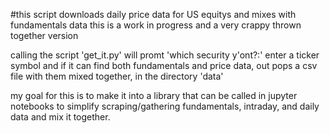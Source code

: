 #this script downloads daily price data for US equitys and mixes with fundamentals data
this is a work in progress and a very crappy thrown together version 

calling the script 'get_it.py'
will promt 'which security y'ont?:'
enter a ticker symbol and if it can find both fundamentals and price data, out pops a csv file with
them mixed together, in the directory 'data'

my goal for this is to make it into a library that can be called in jupyter notebooks to simplify scraping/gathering fundamentals, intraday, and daily data and mix it together.
